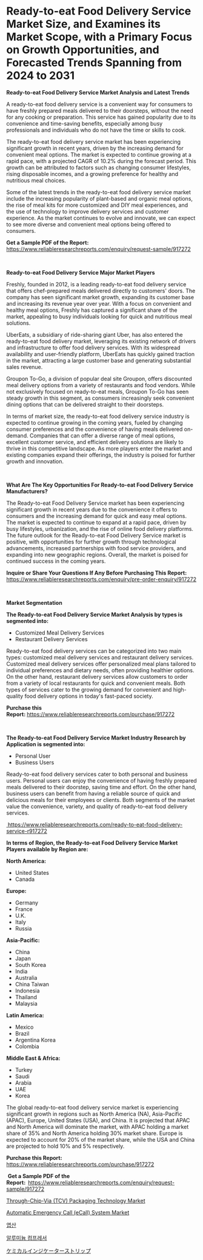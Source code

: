 <p><h1>Ready-to-eat Food Delivery Service Market Size, and Examines its Market Scope, with a Primary Focus on Growth Opportunities, and Forecasted Trends Spanning from 2024 to 2031</h1></p><p><strong>Ready-to-eat Food Delivery Service Market Analysis and Latest Trends</strong></p>
<p><p>A ready-to-eat food delivery service is a convenient way for consumers to have freshly prepared meals delivered to their doorsteps, without the need for any cooking or preparation. This service has gained popularity due to its convenience and time-saving benefits, especially among busy professionals and individuals who do not have the time or skills to cook.</p><p>The ready-to-eat food delivery service market has been experiencing significant growth in recent years, driven by the increasing demand for convenient meal options. The market is expected to continue growing at a rapid pace, with a projected CAGR of 10.2% during the forecast period. This growth can be attributed to factors such as changing consumer lifestyles, rising disposable incomes, and a growing preference for healthy and nutritious meal choices.</p><p>Some of the latest trends in the ready-to-eat food delivery service market include the increasing popularity of plant-based and organic meal options, the rise of meal kits for more customized and DIY meal experiences, and the use of technology to improve delivery services and customer experience. As the market continues to evolve and innovate, we can expect to see more diverse and convenient meal options being offered to consumers.</p></p>
<p><strong>Get a Sample PDF of the Report:&nbsp;</strong> <a href="https://www.reliableresearchreports.com/enquiry/request-sample/917272">https://www.reliableresearchreports.com/enquiry/request-sample/917272</a></p>
<p>&nbsp;</p>
<p><strong>Ready-to-eat Food Delivery Service Major Market Players</strong></p>
<p><p>Freshly, founded in 2012, is a leading ready-to-eat food delivery service that offers chef-prepared meals delivered directly to customers' doors. The company has seen significant market growth, expanding its customer base and increasing its revenue year over year. With a focus on convenient and healthy meal options, Freshly has captured a significant share of the market, appealing to busy individuals looking for quick and nutritious meal solutions.</p><p>UberEats, a subsidiary of ride-sharing giant Uber, has also entered the ready-to-eat food delivery market, leveraging its existing network of drivers and infrastructure to offer food delivery services. With its widespread availability and user-friendly platform, UberEats has quickly gained traction in the market, attracting a large customer base and generating substantial sales revenue.</p><p>Groupon To-Go, a division of popular deal site Groupon, offers discounted meal delivery options from a variety of restaurants and food vendors. While not exclusively focused on ready-to-eat meals, Groupon To-Go has seen steady growth in this segment, as consumers increasingly seek convenient dining options that can be delivered straight to their doorsteps.</p><p>In terms of market size, the ready-to-eat food delivery service industry is expected to continue growing in the coming years, fueled by changing consumer preferences and the convenience of having meals delivered on-demand. Companies that can offer a diverse range of meal options, excellent customer service, and efficient delivery solutions are likely to thrive in this competitive landscape. As more players enter the market and existing companies expand their offerings, the industry is poised for further growth and innovation.</p></p>
<p>&nbsp;</p>
<p><strong>What Are The Key Opportunities For Ready-to-eat Food Delivery Service Manufacturers?</strong></p>
<p><p>The Ready-to-eat Food Delivery Service market has been experiencing significant growth in recent years due to the convenience it offers to consumers and the increasing demand for quick and easy meal options. The market is expected to continue to expand at a rapid pace, driven by busy lifestyles, urbanization, and the rise of online food delivery platforms. The future outlook for the Ready-to-eat Food Delivery Service market is positive, with opportunities for further growth through technological advancements, increased partnerships with food service providers, and expanding into new geographic regions. Overall, the market is poised for continued success in the coming years.</p></p>
<p><strong>Inquire or Share Your Questions If Any Before Purchasing This Report:</strong> <a href="https://www.reliableresearchreports.com/enquiry/pre-order-enquiry/917272">https://www.reliableresearchreports.com/enquiry/pre-order-enquiry/917272</a></p>
<p>&nbsp;</p>
<p><strong>Market Segmentation</strong></p>
<p><strong>The Ready-to-eat Food Delivery Service Market Analysis by types is segmented into:</strong></p>
<p><ul><li>Customized Meal Delivery Services</li><li>Restaurant Delivery Services</li></ul></p>
<p><p>Ready-to-eat food delivery services can be categorized into two main types: customized meal delivery services and restaurant delivery services. Customized meal delivery services offer personalized meal plans tailored to individual preferences and dietary needs, often providing healthier options. On the other hand, restaurant delivery services allow customers to order from a variety of local restaurants for quick and convenient meals. Both types of services cater to the growing demand for convenient and high-quality food delivery options in today's fast-paced society.</p></p>
<p><strong>Purchase this Report:&nbsp;</strong><a href="https://www.reliableresearchreports.com/purchase/917272">https://www.reliableresearchreports.com/purchase/917272</a></p>
<p>&nbsp;</p>
<p><strong>The Ready-to-eat Food Delivery Service Market Industry Research by Application is segmented into:</strong></p>
<p><ul><li>Personal User</li><li>Business Users</li></ul></p>
<p><p>Ready-to-eat food delivery services cater to both personal and business users. Personal users can enjoy the convenience of having freshly prepared meals delivered to their doorstep, saving time and effort. On the other hand, business users can benefit from having a reliable source of quick and delicious meals for their employees or clients. Both segments of the market value the convenience, variety, and quality of ready-to-eat food delivery services.</p></p>
<p><a href="https://www.reliableresearchreports.com/ready-to-eat-food-delivery-service-r917272">&nbsp;https://www.reliableresearchreports.com/ready-to-eat-food-delivery-service-r917272</a></p>
<p><strong>In terms of Region, the Ready-to-eat Food Delivery Service Market Players available by Region are:</strong></p>
<p>
    <p> <strong> North America: </strong>
        <ul>
            <li>United States</li>
            <li>Canada</li>
        </ul>
        </p> 
    <p> <strong> Europe: </strong>
        <ul>
            <li>Germany</li>
            <li>France</li>
            <li>U.K.</li>
            <li>Italy</li>
            <li>Russia</li>
        </ul>
        </p> 
    <p> <strong> Asia-Pacific: </strong>
        <ul>
            <li>China</li>
            <li>Japan</li>
            <li>South Korea</li>
            <li>India</li>
            <li>Australia</li>
            <li>China Taiwan</li>
            <li>Indonesia</li>
            <li>Thailand</li>
            <li>Malaysia</li>
        </ul>
        </p> 
    <p> <strong> Latin America: </strong>
        <ul>
            <li>Mexico</li>
            <li>Brazil</li>
            <li>Argentina Korea</li>
            <li>Colombia</li>
        </ul>
        </p> 
    <p> <strong> Middle East & Africa: </strong>
        <ul>
            <li>Turkey</li>
            <li>Saudi</li>
            <li>Arabia</li>
            <li>UAE</li>
            <li>Korea</li>
        </ul>
    </p>
    </p>
<p><p>The global ready-to-eat food delivery service market is experiencing significant growth in regions such as North America (NA), Asia-Pacific (APAC), Europe, United States (USA), and China. It is projected that APAC and North America will dominate the market, with APAC holding a market share of 35% and North America holding 30% market share. Europe is expected to account for 20% of the market share, while the USA and China are projected to hold 10% and 5% respectively.</p></p>
<p><strong>Purchase this Report: </strong><a href="https://www.reliableresearchreports.com/purchase/917272">https://www.reliableresearchreports.com/purchase/917272</a></p>
<p>&nbsp;<strong>Get a Sample PDF of the Report:&nbsp;&nbsp;</strong><a href="https://www.reliableresearchreports.com/enquiry/request-sample/917272">https://www.reliableresearchreports.com/enquiry/request-sample/917272</a></p>
<p><strong></strong></p>
<p><p><a href="https://www.linkedin.com/pulse/through-chip-via-tcv-packaging-technology-market-size-zbz0f">Through-Chip-Via (TCV) Packaging Technology Market</a></p><p><a href="https://www.linkedin.com/pulse/automatic-emergency-call-ecall-system-market-trends-analysis-cgv2e">Automatic Emergency Call (eCall) System Market</a></p><p><a href="https://github.com/WilburKihn5676/Market-Research-Report-List-1/blob/main/399494459945.md">엽산</a></p><p><a href="https://medium.com/@eugenekim6262/%EC%95%8C%EB%A3%A8%EB%AF%B8%EB%8A%84-%EC%95%95%EC%B6%95%EA%B8%B0-%EC%8B%9C%EC%9E%A5-%EC%A7%80%ED%91%9C-%ED%95%B4%EC%84%9D-%EC%8B%9C%EC%9E%A5-%EC%A0%90%EC%9C%A0%EC%9C%A8-%ED%8A%B8%EB%A0%8C%EB%93%9C-%EB%B0%8F-%EC%84%B1%EC%9E%A5-%ED%8C%A8%ED%84%B4-00c201c39efc">알루미늄 컴프레서</a></p><p><a href="https://medium.com/@dominicalsop1/%E5%8C%96%E5%AD%A6%E6%8C%87%E7%A4%BA%E3%82%B9-%E3%83%88%E3%83%AA%E3%83%83%E3%83%97%E5%B8%82%E5%A0%B4-%E5%B8%82%E5%A0%B4cagr-%E5%B8%82%E5%A0%B4%E5%8B%95%E5%90%91-%E3%81%8A%E3%82%88%E3%81%B3%E6%88%90%E9%95%B7%E6%88%A6%E7%95%A5%E3%81%AB%E5%AF%BE%E3%81%99%E3%82%8B%E6%B4%9E%E5%AF%9F-ee6b62516ea2">ケミカルインジケーターストリップ</a></p></p>